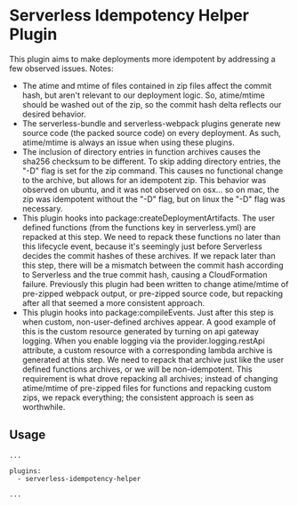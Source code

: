 # Serverless Idempotency Helper Plugin

This plugin aims to make deployments more idempotent by addressing a few observed issues. Notes:

- The atime and mtime of files contained in zip files affect the commit hash, but aren't relevant to our deployment logic. So, atime/mtime should be washed out of the zip, so the commit hash delta reflects our desired behavior.
- The serverless-bundle and serverless-webpack plugins generate new source code (the packed source code) on every deployment. As such, atime/mtime is always an issue when using these plugins.
- The inclusion of directory entries in function archives causes the sha256 checksum to be different. To skip adding directory entries, the "-D" flag is set for the zip command. This causes no functional change to the archive, but allows for an idempotent zip. This behavior was observed on ubuntu, and it was not observed on osx... so on mac, the zip was idempotent without the "-D" flag, but on linux the "-D" flag was necessary.
- This plugin hooks into package:createDeploymentArtifacts. The user defined functions (from the functions key in serverless.yml) are repacked at this step. We need to repack these functions no later than this lifecycle event, because it's seemingly just before Serverless decides the commit hashes of these archives. If we repack later than this step, there will be a mismatch between the commit hash according to Serverless and the true commit hash, causing a CloudFormation failure. Previously this plugin had been written to change atime/mtime of pre-zipped webpack output, or pre-zipped source code, but repacking after all that seemed a more consistent approach.
- This plugin hooks into package:compileEvents. Just after this step is when custom, non-user-defined archives appear. A good example of this is the custom resource generated by turning on api gateway logging. When you enable logging via the provider.logging.restApi attribute, a custom resource with a corresponding lambda archive is generated at this step. We need to repack that archive just like the user defined functions archives, or we will be non-idempotent. This requirement is what drove repacking all archives; instead of changing atime/mtime of pre-zipped files for functions and repacking custom zips, we repack everything; the consistent approach is seen as worthwhile.

## Usage

```
...

plugins:
  - serverless-idempotency-helper

...
```
